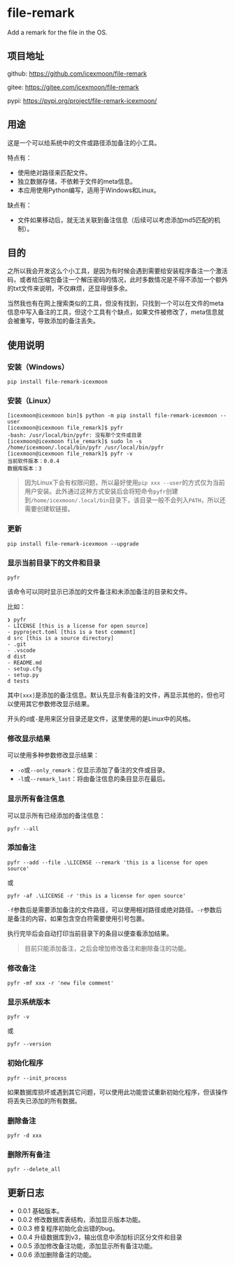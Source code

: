 # file-remark
Add a remark for the file in the OS.

## 项目地址

github: <https://github.com/icexmoon/file-remark>

gitee: <https://gitee.com/icexmoon/file-remark>

pypi: <https://pypi.org/project/file-remark-icexmoon/>

## 用途

这是一个可以给系统中的文件或路径添加备注的小工具。

特点有：

- 使用绝对路径来匹配文件。
- 独立数据存储，不依赖于文件的meta信息。
- 本应用使用Python编写，适用于Windows和Linux。

缺点有：

- 文件如果移动后，就无法关联到备注信息（后续可以考虑添加md5匹配的机制）。

## 目的

之所以我会开发这么个小工具，是因为有时候会遇到需要给安装程序备注一个激活码，或者给压缩包备注一个解压密码的情况，此时多数情况是不得不添加一个额外的txt文件来说明，不仅麻烦，还显得很多余。

当然我也有在网上搜索类似的工具，但没有找到，只找到一个可以在文件的meta信息中写入备注的工具，但这个工具有个缺点，如果文件被修改了，meta信息就会被重写，导致添加的备注丢失。

## 使用说明

### 安装（Windows）

```shell
pip install file-remark-icexmoon
```

### 安装（Linux）

```shell
[icexmoon@icexmoon bin]$ python -m pip install file-remark-icexmoon --user
[icexmoon@icexmoon file_remark]$ pyfr
-bash: /usr/local/bin/pyfr: 没有那个文件或目录
[icexmoon@icexmoon file_remark]$ sudo ln -s /home/icexmoon/.local/bin/pyfr /usr/local/bin/pyfr
[icexmoon@icexmoon file_remark]$ pyfr -v
当前软件版本：0.0.4
数据库版本：3
```

> 因为Linux下会有权限问题，所以最好使用`pip xxx --user`的方式仅为当前用户安装。此外通过这种方式安装后会将短命令`pyfr`创建到`/home/icexmoon/.local/bin`目录下，该目录一般不会列入`PATH`，所以还需要创建软链接。

### 更新

```shell
pip install file-remark-icexmoon --upgrade
```

### 显示当前目录下的文件和目录

```shell
pyfr
```

该命令可以同时显示已添加的文件备注和未添加备注的目录和文件。

比如：

```shell
❯ pyfr
- LICENSE [this is a license for open source]
- pyproject.toml [this is a test comment]
d src [this is a source directory]
- .git
- .vscode
d dist
- README.md
- setup.cfg
- setup.py
d tests
```

其中`[xxx]`是添加的备注信息。默认先显示有备注的文件，再显示其他的，但也可以使用其它参数修改显示结果。

开头的`d`或`-`是用来区分目录还是文件，这里使用的是Linux中的风格。

### 修改显示结果

可以使用多种参数修改显示结果：

- `-o`或`--only_remark`：仅显示添加了备注的文件或目录。
- `-l`或`--remark_last`：将由备注信息的条目显示在最后。

### 显示所有备注信息

可以显示所有已经添加的备注信息：

```shell
pyfr --all
```

### 添加备注

```shell
pyfr --add --file .\LICENSE --remark 'this is a license for open source'
```

或

```shell
pyfr -af .\LICENSE -r 'this is a license for open source'
```

`-f`参数后是需要添加备注的文件路径，可以使用相对路径或绝对路径。`-r`参数后是备注的内容，如果包含空白符需要使用引号包裹。

执行完毕后会自动打印当前目录下的条目以便查看添加结果。

> 目前只能添加备注，之后会增加修改备注和删除备注的功能。

### 修改备注

```shell
pyfr -mf xxx -r 'new file comment'
```

### 显示系统版本

```shell
pyfr -v
```

或

```shell
pyfr --version
```

### 初始化程序

```shell
pyfr --init_process
```

如果数据库损坏或遇到其它问题，可以使用此功能尝试重新初始化程序，但该操作将丢失已添加的所有数据。

### 删除备注

```shell
pyfr -d xxx
```

### 删除所有备注

```shell
pyfr --delete_all
```

## 更新日志

- 0.0.1 基础版本。
- 0.0.2 修改数据库表结构，添加显示版本功能。
- 0.0.3 修复程序初始化会出错的bug。
- 0.0.4 升级数据库到v3，输出信息中添加标识区分文件和目录
- 0.0.5 添加修改备注功能，添加显示所有备注功能。
- 0.0.6 添加删除备注的功能。